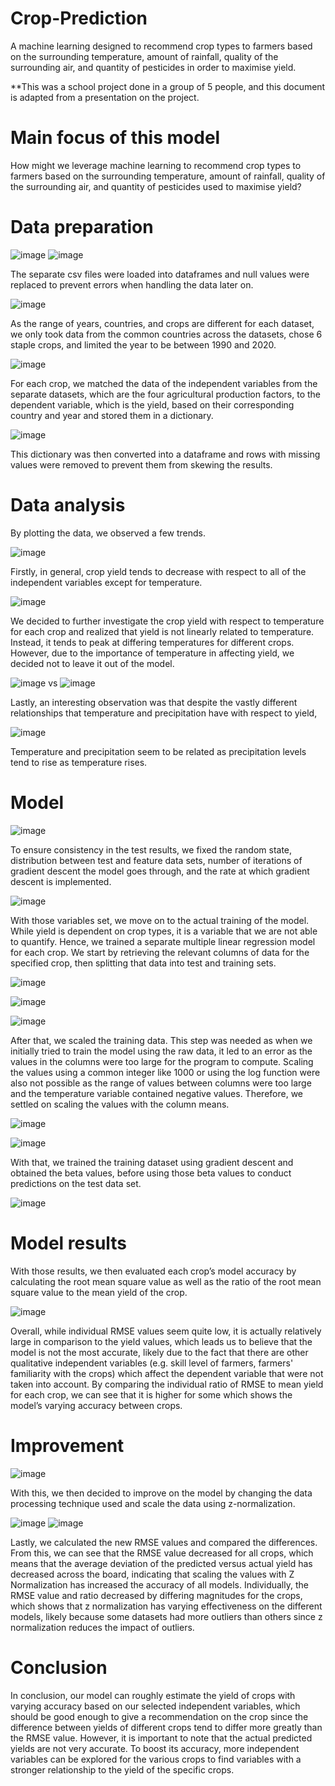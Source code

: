 # Crop-Prediction
A machine learning designed to recommend crop types to farmers based on the surrounding temperature, amount of rainfall, quality of the surrounding air, and quantity of pesticides in order to maximise yield.

**This was a school project done in a group of 5 people, and this document is adapted from a presentation on the project.
# Main focus of this model
How might we leverage machine learning to recommend crop types to farmers based on the surrounding temperature, amount of rainfall, quality of the surrounding air, and quantity of pesticides used to maximise yield?	
# Data preparation

![image](https://github.com/user-attachments/assets/2634f300-cba9-4957-8d0c-d8877faba739)
![image](https://github.com/user-attachments/assets/bfa2e2d0-6e34-4f1c-b4b9-e33c4d68030b)

The separate csv files were loaded into dataframes and null values were replaced to prevent errors when handling the data later on. 

![image](https://github.com/user-attachments/assets/19e3a182-5884-470b-9f7a-b93655a2920f)

As the range of years, countries, and crops are different for each dataset, we only took data from the common countries across the datasets, chose 6 staple crops, and limited the year to be between 1990 and 2020.

![image](https://github.com/user-attachments/assets/b7e43532-2297-4ba7-8ef6-af733a72f6eb)

For each crop, we matched the data of the independent variables from the separate datasets, which are the four agricultural production factors, to the dependent variable, which is the yield, based on their corresponding country and year and stored them in a dictionary.

![image](https://github.com/user-attachments/assets/87a54b8f-72fd-48e1-a599-b495a6caf2d1)

This dictionary was then converted into a dataframe and rows with missing values were removed to prevent them from skewing the results.

# Data analysis
By plotting the data, we observed a few trends.

![image](https://github.com/user-attachments/assets/df7df28b-593f-40a1-bea2-607a1ca53f05)

Firstly, in general, crop yield tends to decrease with respect to all of the independent variables except for temperature.

![image](https://github.com/user-attachments/assets/3247bdf7-e875-4721-816f-1a8627ef5f03)

We decided to further investigate the crop yield with respect to temperature for each crop and realized that yield is not linearly related to temperature. Instead, it tends to peak at differing temperatures for different crops. However, due to the importance of temperature in affecting yield, we decided not to leave it out of the model.

![image](https://github.com/user-attachments/assets/14fb58bf-90c2-40cb-9e46-0a6dcaa1a97e) vs  ![image](https://github.com/user-attachments/assets/0f8ba53c-591f-4500-b5d9-1e36689f2dcb)

Lastly, an interesting observation was that despite the vastly different relationships that temperature and precipitation have with respect to yield, 

![image](https://github.com/user-attachments/assets/cf3447eb-57a9-4771-99e0-e2d20e0d8a43)

Temperature and precipitation seem to be related as precipitation levels tend to rise as temperature rises.

# Model 


 ![image](https://github.com/user-attachments/assets/c294a2dd-08a2-4127-9106-335c7c7c1f0e)

To ensure consistency in the test results, we fixed the random state, distribution between test and feature data sets, number of iterations of gradient descent the model goes through, and the rate at which gradient descent is implemented.

 ![image](https://github.com/user-attachments/assets/8bddddc1-6e4a-4610-9539-9739a5651ddd)

With those variables set, we move on to the actual training of the model. While yield is dependent on crop types, it is a variable that we are not able to quantify. Hence, we trained a separate multiple linear regression model for each crop. We start by retrieving the relevant columns of data for the specified crop, then splitting that data into test and training sets. 
 

 ![image](https://github.com/user-attachments/assets/9760e039-10ab-4ad2-b14c-351526decf88)

![image](https://github.com/user-attachments/assets/5e50abc9-169e-4b47-a416-95d27ae57adf)

![image](https://github.com/user-attachments/assets/82fffb71-1e30-4371-b81d-8be8ca60a7d8)
 
After that, we scaled the training data. This step was needed as when we initially tried to train the model using the raw data, it led to an error as the values in the columns were too large for the program to compute. Scaling the values using a common integer like 1000 or using the log function were also not possible as the range of values between columns were too large and the temperature variable contained negative values. Therefore, we settled on scaling the values with the column means. 

![image](https://github.com/user-attachments/assets/a33c7d8e-e4cf-4fda-8972-e9148103ece7)


![image](https://github.com/user-attachments/assets/37fb3d50-64ad-41ae-aa96-60bb5110b513)


With that, we trained the training dataset using gradient descent and obtained the beta values, before using those beta values to conduct predictions on the test data set.

![image](https://github.com/user-attachments/assets/d4aff698-665a-4b96-8242-5604b7f26f12)

 # Model results
 
With those results, we then evaluated each crop’s model accuracy by calculating the root mean square value as well as the ratio of the root mean square value to the mean yield of the crop.

![image](https://github.com/user-attachments/assets/fd4bf92d-111a-4a74-b053-e5a6a2ac2cc3)

Overall, while individual RMSE values seem quite low, it is actually relatively large in comparison to the yield values, which leads us to believe that the model is not the most accurate, likely due to the fact that there are other qualitative independent variables (e.g. skill level of farmers, farmers' familiarity with the crops) which affect the dependent variable that were not taken into account. 
By comparing the individual ratio of RMSE to mean yield for each crop, we can see that it is higher for some which shows the model’s varying accuracy between crops.

# Improvement

 ![image](https://github.com/user-attachments/assets/324c8a44-98d0-482d-998d-25ae8e3c1e54)

With this, we then decided to improve on the model by changing the data processing technique used and scale the data using z-normalization.

![image](https://github.com/user-attachments/assets/130a2be1-a870-440d-80de-3ee386304656) ![image](https://github.com/user-attachments/assets/7baa3623-a5c3-4daf-9cdf-0d12c2944726)

Lastly, we calculated the new RMSE values and compared the differences. From this, we can see that the RMSE value decreased for all crops, which means that the average deviation of the predicted versus actual yield has decreased across the board, indicating that scaling the values with Z Normalization has increased the accuracy of all models.
Individually, the RMSE value and ratio decreased by differing magnitudes for the crops, which shows that z normalization has varying effectiveness on the different models, likely because some datasets had more outliers than others since z normalization reduces the impact of outliers.

# Conclusion
In conclusion, our model can roughly estimate the yield of crops with varying accuracy based on our selected independent variables, which should be good enough to give a recommendation on the crop since the difference between yields of different crops tend to differ more greatly than the RMSE value. However, it is important to note that the actual predicted yields are not very accurate. To boost its accuracy, more independent variables can be explored for the various crops to find variables with a stronger relationship to the yield of the specific crops.



